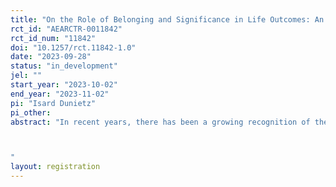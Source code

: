 ```yaml
---
title: "On the Role of Belonging and Significance in Life Outcomes: An Experimental Exploration"
rct_id: "AEARCTR-0011842"
rct_id_num: "11842"
doi: "10.1257/rct.11842-1.0"
date: "2023-09-28"
status: "in_development"
jel: ""
start_year: "2023-10-02"
end_year: "2023-11-02"
pi: "Isard Dunietz"
pi_other:
abstract: "In recent years, there has been a growing recognition of the importance of non-cognitive skills in shaping critical life outcomes (Borghans et al., 2016). My investigation is centered around a specific non-cognitive skill: an individual's sense of belonging and significance, referred to as 'b & s'. Belonging denotes the subjective sense of connection individuals feel towards their community, social environments, and the wider universe. Significance refers to the subjective feelings of importance, value, and personal relevance. This study aims to quantify the influence of b & s on vital mental health and economic outcomes. The approach involves a survey where individuals are randomly assigned to a control group or one of two distinct treatment conditions designed to increase belonging and significance.

"
layout: registration
---
```


